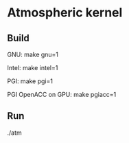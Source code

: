 # Atmospheric kernel 

## Build

GNU:
make gnu=1 

Intel:
make intel=1

PGI:
make pgi=1

PGI OpenACC on GPU: 
make pgiacc=1

## Run
./atm

